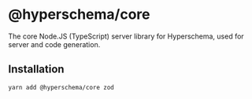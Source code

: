 # @hyperschema/core

The core Node.JS (TypeScript) server library for Hyperschema, used for server and code generation.

## Installation

```sh
yarn add @hyperschema/core zod
```
